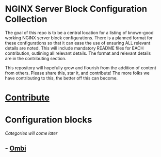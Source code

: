 # NGINX Server Block Configuration Collection

The goal of this repo is to be a central location for a listing of known-good working NGINX server block configurations. There is a planned format for these configurations so that it can ease the use of ensuring ALL relevant details are noted. This will include mandatory README files for EACH contribution, outlining all relevant details. The format and relevant details are in the contributing section.

This repository will hopefully grow and flourish from the addition of content from others. Please share this, star it, and contribute! The more folks we have contributing to this, the better off this can become.

# [Contribute](/contributing.md)

# Configuration blocks
*Categories will come later*

## - [Ombi](/ombi/readme.md)
